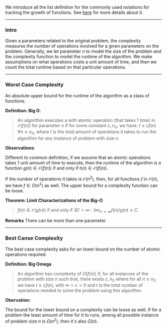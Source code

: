 We introduce all the list definition for the commonly used notations for tracking the growth of functions. See [here](https://en.wikipedia.org/wiki/Big_O_notation#Family_of_Bachmann%E2%80%93Landau_notations) for more details about it. 

---
### **Intro**

Given a parameters related to the original problem, the complexity measures the number of operations involved for a given parameters on the problem. Generally, we let parameter $n$ to model the size of the problem and the complexity function to model the runtime of the algorithm. We make assumptions on what operations costs a unit amount of time, and then we count the total runtime based on that particular operations. 

---
### **Worst Case Complexity**

An absolute upper bound for the runtime of the algorithm as a class of functions. 

**Definition: Big O**: 
> An algorithm executes a with atomic operation (that takes 1 time) in $\mathcal O(f(n))$ for parameter $n$ if for some constant $c, n_0$, we have: $t\le cf(n)\; \forall n \ge n_0$, where $t$ is the total amount of operations it takes to run the algorithm for *any instance* of problem with size $n$. 

**Observations**: 

Different to common definition, if we assume that an atomic operations takes $1$ unit amount of time to execute, then the runtime of the algorithm is a function $g(n)\in \mathcal O(f(n))$ if and only if $t(n)\in \mathcal O(f(n))$. 

If the number of operations it takes is $\mathcal O(n^2)$, then, for all functions $f$ in $\mathcal O(n)$, we have $f\in O(n^2)$ as well. The upper bound for a complexity function can be loose. 

**Theorem: Limit Characterizations of the Big-O**

> $f(n)\in \mathcal O(g(n))$ if and only if $\exists C < \infty: \lim_{n\rightarrow \infty}f(n)/g(n)\le C$. 

**Remarks**
There can be more than one parameter. 


---
### **Best Canse Complexity**

The best case complexity asks for an lower bound on the number of atomic operations required. 

**Definition: Big Omega**

> An algorithm has complexity of $\Omega(f(n))$ if, for all instances of the problem with size $n$ such that, there exists $c,n_0$ where for all $n\ge n_0$ we have $t\ge cf(n)$, with $\infty > c > 0$ and $t$ is the total number of operations needed to solve the problem using this algorithm. 

**Obervation:**

The bound for the lower bound on a complexity can be loose as well. If for a problem the least amount of time for it to runs, among all possible instance of problem size $n$ is $\Omega (n^2)$, then it's also $\Omega (n)$. 

